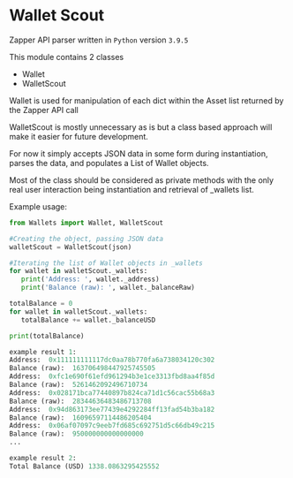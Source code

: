 # Wallet Scout

Zapper API parser written in `Python` version `3.9.5`

This module contains 2 classes

 - Wallet
 - WalletScout

 Wallet is used for manipulation of each dict within the Asset list returned by the Zapper API call

 WalletScout is mostly unnecessary as is but a class based approach will make it easier for future development.

 For now it simply accepts JSON data in some form during instantiation, parses the data, and populates a List of Wallet objects.

 Most of the class should be considered as private methods with the only real user interaction being instantiation and retrieval of _wallets list.

 Example usage:

 ```python
from Wallets import Wallet, WalletScout

 #Creating the object, passing JSON data
walletScout = WalletScout(json)

#Iterating the list of Wallet objects in _wallets
for wallet in walletScout._wallets:
    print('Address: ', wallet._address)
    print('Balance (raw): ', wallet._balanceRaw)

totalBalance = 0
for wallet in walletScout._wallets:
    totalBalance += wallet._balanceUSD

print(totalBalance)

example result 1:
Address:  0x111111111117dc0aa78b770fa6a738034120c302
Balance (raw):  163706498447925745505
Address:  0xfc1e690f61efd961294b3e1ce3313fbd8aa4f85d
Balance (raw):  5261462092496710734
Address:  0x028171bca77440897b824ca71d1c56cac55b68a3
Balance (raw):  28344636483486713708
Address:  0x94d863173ee77439e4292284ff13fad54b3ba182
Balance (raw):  16096597114486205404
Address:  0x06af07097c9eeb7fd685c692751d5c66db49c215
Balance (raw):  950000000000000000
...

example result 2:
Total Balance (USD) 1338.0863295425552
```
